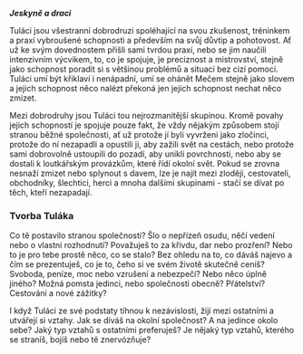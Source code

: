 
***Jeskyně a draci***

Tuláci jsou všestranní dobrodruzi spoléhající na svou zkušenost, tréninkem a praxí vybroušené schopnosti a především na svůj důvtip a pohotovost. Ať už ke svým dovednostem přišli sami tvrdou praxí, nebo se jim naučili intenzivním výcvikem, to, co je spojuje, je preciznost a mistrovství, stejně jako schopnost poradit si s většinou problémů a situací bez cizí pomoci. Tuláci umí být křiklaví i nenápadní, umí se ohánět Mečem stejně jako slovem a jejich schopnost něco nalézt překoná jen jejich schopnost nechat něco zmizet.

Mezi dobrodruhy jsou Tuláci tou nejrozmanitější skupinou. Kromě povahy jejich schopností je spojuje pouze fakt, že vždy nějakým způsobem stojí stranou běžné společnosti, ať už protože jí byli vyvrženi jako zločinci, protože do ní nezapadli a opustili ji, aby zažili svět na cestách, nebo protože sami dobrovolně ustoupili do pozadí, aby unikli povrchnosti, nebo aby se dostali k loutkářským provázkům, které řídí okolní svět. Pokud se zrovna nesnaží zmizet nebo splynout s davem, lze je najít mezi zloději, cestovateli, obchodníky, šlechtici, herci a mnoha dalšími skupinami - stačí se dívat po těch, kteří nezapadají.

### Tvorba Tuláka

Co tě postavilo stranou společnosti? Šlo o nepřízeň osudu, něčí vedení nebo o vlastní rozhodnutí? Považuješ to za křivdu, dar nebo prozření? Nebo to je pro tebe prostě něco, co se stalo? Bez ohledu na to, co dáváš najevo a čím se prezentuješ, co je to, čeho si ve svém životě skutečně ceníš? Svoboda, peníze, moc nebo vzrušení a nebezpečí? Nebo něco úplně jiného? Možná pomsta jedinci, nebo společnosti obecně? Přátelství? Cestování a nové zážitky?

I když Tuláci ze své podstaty tíhnou k nezávislosti, žijí mezi ostatními a utvářejí si vztahy. Jak se díváš na okolní společnost? A na jedince okolo sebe? Jaký typ vztahů s ostatními preferuješ? Je nějaký typ vztahů, kterého se straníš, bojíš nebo tě znervózňuje?

